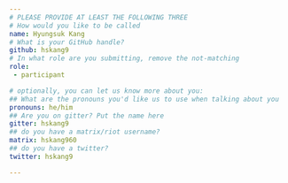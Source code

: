 ```yaml
---
# PLEASE PROVIDE AT LEAST THE FOLLOWING THREE
# How would you like to be called
name: Hyungsuk Kang
# What is your GitHub handle?
github: hskang9
# In what role are you submitting, remove the not-matching
role:
 - participant

# optionally, you can let us know more about you:
## What are the pronouns you'd like us to use when talking about you
pronouns: he/him
## Are you on gitter? Put the name here
gitter: hskang9
## do you have a matrix/riot username?
matrix: hskang960
## do you have a twitter?
twitter: hskang9

---
```


